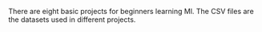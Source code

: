 There are eight basic projects for beginners learning Ml.
The CSV files are the datasets used in different projects.
